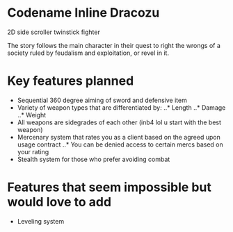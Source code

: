 # Codename Inline Dracozu

2D side scroller twinstick fighter

The story follows the main character in their quest to right the wrongs of a society ruled by feudalism and exploitation, or revel in it.

# Key features planned

* Sequential 360 degree aiming of sword and defensive item
* Variety of weapon types that are differentiated by:
..* Length
..* Damage
..* Weight
* All weapons are sidegrades of each other (inb4 lol u start with the best weapon)
* Mercenary system that rates you as a client based on the agreed upon usage contract
..* You can be denied access to certain mercs based on your rating
* Stealth system for those who prefer avoiding combat

# Features that seem impossible but would love to add

* Leveling system